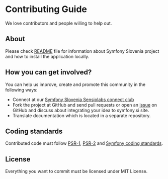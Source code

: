 # Contributing Guide

We love contributors and people willing to help out.

## About

Please check [README](README.md) file for information about Symfony Slovenia
project and how to install the application locally.

## How you can get involved?

You can help us improve, create and promote this community in the following ways:

* Connect at our [Symfony Slovenia Sensiolabs connect club](https://connect.sensiolabs.com/club/slovenia)
* Fork the project at GitHub and send pull requests or open an [issue](https://github.com/symfony-si/symfony.si/issues) on GitHub and discuss about integrating your idea to symfony.si site.
* Translate documentation which is located in a separate repository.

## Coding standards

Contributed code must follow [PSR-1](http://www.php-fig.org/psr/psr-1/),
[PSR-2](http://www.php-fig.org/psr/psr-2/) and
[Symfony coding standards](http://symfony.com/doc/current/contributing/code/standards.html).


## License

Everything you want to commit must be licensed under MIT License.
